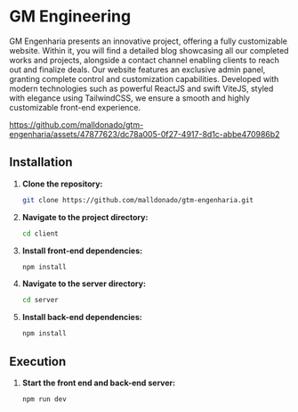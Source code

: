 # GM Engineering

GM Engenharia presents an innovative project, offering a fully customizable website. Within it, you will find a detailed blog showcasing all our completed works and projects, alongside a contact channel enabling clients to reach out and finalize deals. Our website features an exclusive admin panel, granting complete control and customization capabilities. Developed with modern technologies such as powerful ReactJS and swift ViteJS, styled with elegance using TailwindCSS, we ensure a smooth and highly customizable front-end experience.

https://github.com/malldonado/gtm-engenharia/assets/47877623/dc78a005-0f27-4917-8d1c-abbe470986b2

## Installation

1. **Clone the repository:**
   ```sh
   git clone https://github.com/malldonado/gtm-engenharia.git

2. **Navigate to the project directory:**
   ```sh
   cd client

3. **Install front-end dependencies:**
   ```sh
   npm install

4. **Navigate to the server directory:**
   ```sh
   cd server

5. **Install back-end dependencies:**
   ```sh
   npm install

## Execution

1. **Start the front end and back-end server:**
   ```sh
   npm run dev
